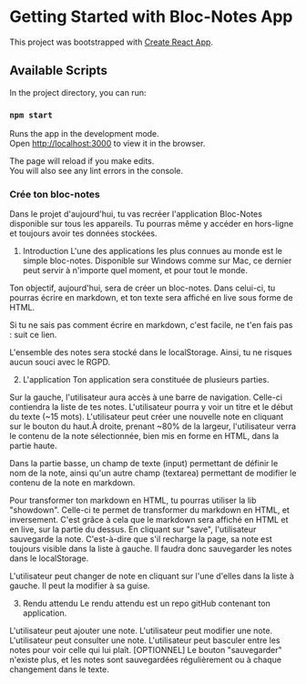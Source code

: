 # Getting Started with Bloc-Notes App

This project was bootstrapped with [Create React App](https://github.com/facebook/create-react-app).

## Available Scripts

In the project directory, you can run:

### `npm start`

Runs the app in the development mode.\
Open [http://localhost:3000](http://localhost:3000) to view it in the browser.

The page will reload if you make edits.\
You will also see any lint errors in the console.

### Crée ton bloc-notes
Dans le projet d'aujourd'hui, tu vas recréer l'application Bloc-Notes disponible sur tous les appareils. Tu pourras même y accéder en hors-ligne et toujours avoir tes données stockées.

1. Introduction
L'une des applications les plus connues au monde est le simple bloc-notes. Disponible sur Windows comme sur Mac, ce dernier peut servir à n'importe quel moment, et pour tout le monde.

Ton objectif, aujourd'hui, sera de créer un bloc-notes. Dans celui-ci, tu pourras écrire en markdown, et ton texte sera affiché en live sous forme de HTML.

Si tu ne sais pas comment écrire en markdown, c'est facile, ne t'en fais pas : suit ce lien.

L'ensemble des notes sera stocké dans le localStorage. Ainsi, tu ne risques aucun souci avec le RGPD.

2. L'application
Ton application sera constituée de plusieurs parties.



Sur la gauche, l'utilisateur aura accès à une barre de navigation. Celle-ci contiendra la liste de tes notes. L'utilisateur pourra y voir un titre et le début du texte (~15 mots). L'utilisateur peut créer une nouvelle note en cliquant sur le bouton du haut.À droite, prenant ~80% de la largeur, l'utilisateur verra le contenu de la note sélectionnée, bien mis en forme en HTML, dans la partie haute.

Dans la partie basse, un champ de texte (input) permettant de définir le nom de la note, ainsi qu'un autre champ (textarea) permettant de modifier le contenu de la note en markdown.

Pour transformer ton markdown en HTML, tu pourras utiliser la lib "showdown". Celle-ci te permet de transformer du markdown en HTML, et inversement. C'est grâce à cela que le markdown sera affiché en HTML et en live, sur la partie du dessus. En cliquant sur "save", l'utilisateur sauvegarde la note. C'est-à-dire que s'il recharge la page, sa note est toujours visible dans la liste à gauche. Il faudra donc sauvegarder les notes dans le localStorage.

L'utilisateur peut changer de note en cliquant sur l'une d'elles dans la liste à gauche. Il peut la modifier à sa guise.

3. Rendu attendu
Le rendu attendu est un repo gitHub contenant ton application.

L'utilisateur peut ajouter une note.
L'utilisateur peut modifier une note.
L'utilisateur peut consulter une note.
L'utilisateur peut basculer entre les notes pour voir celle qui lui plaît.
[OPTIONNEL] Le bouton "sauvegarder" n'existe plus, et les notes sont sauvegardées régulièrement ou à chaque changement dans le texte.